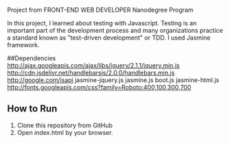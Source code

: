 Project from FRONT-END WEB DEVELOPER Nanodegree Program

In this project, I learned about testing with Javascript. 
Testing is an important part of the development process and many 
organizations practice a standard known as "test-driven development" or TDD. 
I used Jasmine framework. 

##Dependencies
http://ajax.googleapis.com/ajax/libs/jquery/2.1.1/jquery.min.js
http://cdn.jsdelivr.net/handlebarsjs/2.0.0/handlebars.min.js
http://google.com/jsapi
jasmine-jquery.js
jasmine.js
boot.js
jasmine-html.js
http://fonts.googleapis.com/css?family=Roboto:400,100,300,700

## How to Run
1. Clone this repository from GitHub
2. Open index.html by your browser.